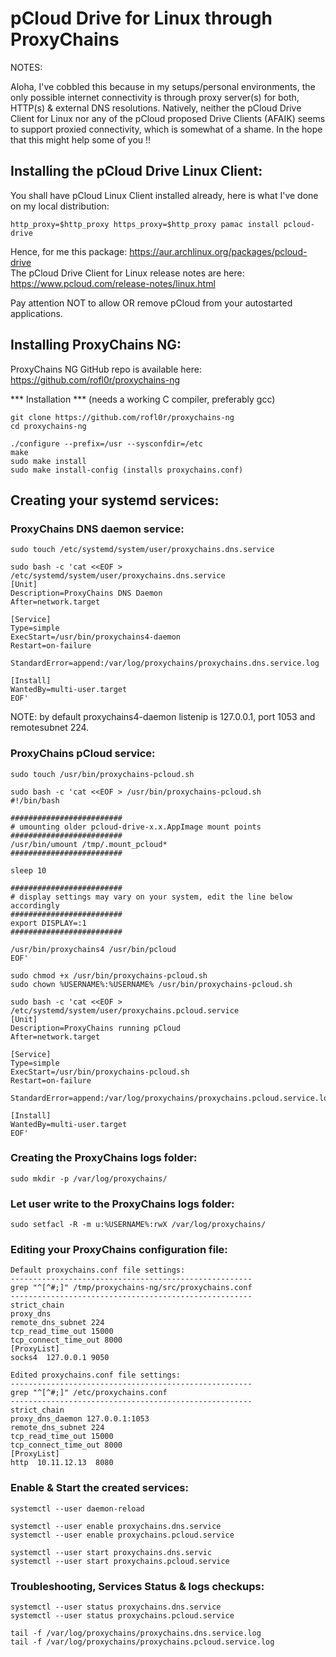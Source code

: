 # pCloud Drive for Linux through ProxyChains

NOTES:

Aloha, I've cobbled this because in my setups/personal environments, the only possible internet connectivity is through proxy server(s) for both, HTTP(s) & external DNS resolutions. Natively, neither the pCloud Drive Client for Linux nor any of the pCloud proposed Drive Clients (AFAIK) seems to support proxied connectivity, which is somewhat of a shame. In the hope that this might help some of you !!

## Installing the pCloud Drive Linux Client:

You shall have pCloud Linux Client installed already, here is what I've done on my local distribution:
```
http_proxy=$http_proxy https_proxy=$http_proxy pamac install pcloud-drive
```
Hence, for me this package: https://aur.archlinux.org/packages/pcloud-drive   
The pCloud Drive Client for Linux release notes are here: https://www.pcloud.com/release-notes/linux.html

Pay attention NOT to allow OR remove pCloud from your autostarted applications.

## Installing ProxyChains NG:

ProxyChains NG GitHub repo is available here: https://github.com/rofl0r/proxychains-ng

*** Installation *** (needs a working C compiler, preferably gcc)
```
git clone https://github.com/rofl0r/proxychains-ng
cd proxychains-ng

./configure --prefix=/usr --sysconfdir=/etc
make
sudo make install
sudo make install-config (installs proxychains.conf)
```

## Creating your systemd services:

### ProxyChains DNS daemon service:
```
sudo touch /etc/systemd/system/user/proxychains.dns.service
```
```
sudo bash -c 'cat <<EOF > /etc/systemd/system/user/proxychains.dns.service
[Unit]
Description=ProxyChains DNS Daemon
After=network.target

[Service]
Type=simple
ExecStart=/usr/bin/proxychains4-daemon
Restart=on-failure

StandardError=append:/var/log/proxychains/proxychains.dns.service.log

[Install]
WantedBy=multi-user.target
EOF'
```
NOTE: by default proxychains4-daemon listenip is 127.0.0.1, port 1053 and remotesubnet 224.

### ProxyChains pCloud service:
```
sudo touch /usr/bin/proxychains-pcloud.sh
```
```
sudo bash -c 'cat <<EOF > /usr/bin/proxychains-pcloud.sh
#!/bin/bash

#########################
# umounting older pcloud-drive-x.x.AppImage mount points
#########################
/usr/bin/umount /tmp/.mount_pcloud*
#########################

sleep 10

#########################
# display settings may vary on your system, edit the line below accordingly
#########################
export DISPLAY=:1
#########################

/usr/bin/proxychains4 /usr/bin/pcloud
EOF'
```
```
sudo chmod +x /usr/bin/proxychains-pcloud.sh
sudo chown %USERNAME%:%USERNAME% /usr/bin/proxychains-pcloud.sh
```
```
sudo bash -c 'cat <<EOF > /etc/systemd/system/user/proxychains.pcloud.service
[Unit]
Description=ProxyChains running pCloud
After=network.target

[Service]  
Type=simple
ExecStart=/usr/bin/proxychains-pcloud.sh
Restart=on-failure  

StandardError=append:/var/log/proxychains/proxychains.pcloud.service.log

[Install]
WantedBy=multi-user.target
EOF'
```

### Creating the ProxyChains logs folder:
```
sudo mkdir -p /var/log/proxychains/
```

### Let user write to the ProxyChains logs folder:
```
sudo setfacl -R -m u:%USERNAME%:rwX /var/log/proxychains/
```

### Editing your ProxyChains configuration file:
```
Default proxychains.conf file settings:
------------------------------------------------------
grep "^[^#;]" /tmp/proxychains-ng/src/proxychains.conf
------------------------------------------------------
strict_chain
proxy_dns
remote_dns_subnet 224
tcp_read_time_out 15000
tcp_connect_time_out 8000
[ProxyList]
socks4  127.0.0.1 9050
```
```
Edited proxychains.conf file settings:
------------------------------------------------------
grep "^[^#;]" /etc/proxychains.conf
------------------------------------------------------
strict_chain
proxy_dns_daemon 127.0.0.1:1053
remote_dns_subnet 224
tcp_read_time_out 15000
tcp_connect_time_out 8000
[ProxyList]
http  10.11.12.13  8080
```

### Enable & Start the created services:
```
systemctl --user daemon-reload

systemctl --user enable proxychains.dns.service
systemctl --user enable proxychains.pcloud.service 

systemctl --user start proxychains.dns.servic
systemctl --user start proxychains.pcloud.service
```

### Troubleshooting, Services Status & logs checkups:
```
systemctl --user status proxychains.dns.service
systemctl --user status proxychains.pcloud.service

tail -f /var/log/proxychains/proxychains.dns.service.log
tail -f /var/log/proxychains/proxychains.pcloud.service.log

```
